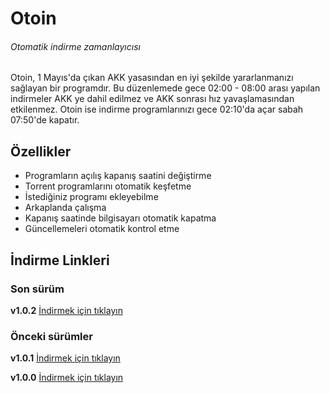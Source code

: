 # Otoin
###### Otomatik indirme zamanlayıcısı

Otoin, 1 Mayıs'da çıkan AKK yasasından en iyi şekilde yararlanmanızı sağlayan bir programdır.
Bu düzenlemede gece 02:00 - 08:00 arası yapılan indirmeler AKK ye dahil edilmez ve AKK sonrası hız yavaşlamasından etkilenmez.
Otoin ise indirme programlarınızı gece 02:10'da açar sabah 07:50'de kapatır.

## Özellikler
- Programların açılış kapanış saatini değiştirme
- Torrent programlarını otomatik keşfetme
- İstediğiniz programı ekleyebilme
- Arkaplanda çalışma
- Kapanış saatinde bilgisayarı otomatik kapatma
- Güncellemeleri otomatik kontrol etme

## İndirme Linkleri

### Son sürüm
**v1.0.2** [İndirmek için tıklayın](https://github.com/BekirUzun/Otoin/releases/download/v1.0.2/Otoin-v1.0.2.zip "Otoin-v1.0.2")

### Önceki sürümler
**v1.0.1** [İndirmek için tıklayın](https://github.com/BekirUzun/Otoin/releases/download/v1.0.1/Otoin-v1.0.1.zip "Otoin-v1.0.1")

**v1.0.0** [İndirmek için tıklayın](https://github.com/BekirUzun/Otoin/releases/download/v1.0.0/Otoin-v1.0.0.zip "Otoin-v1.0.0")

